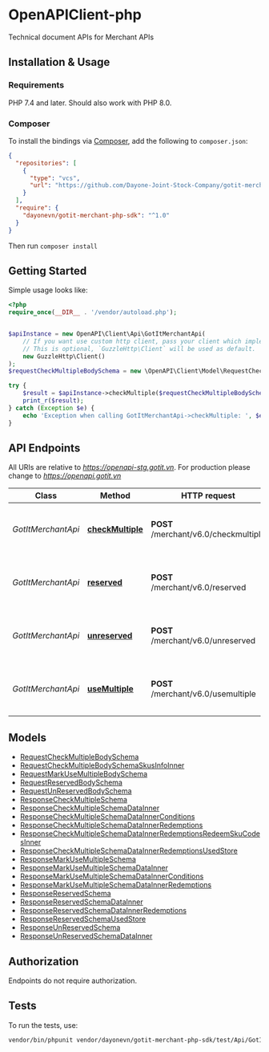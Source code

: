 # OpenAPIClient-php

Technical document APIs for Merchant APIs


## Installation & Usage

### Requirements

PHP 7.4 and later.
Should also work with PHP 8.0.

### Composer

To install the bindings via [Composer](https://getcomposer.org/), add the following to `composer.json`:

```json
{
  "repositories": [
    {
      "type": "vcs",
      "url": "https://github.com/Dayone-Joint-Stock-Company/gotit-merchant-php-sdk.git"
    }
  ],
  "require": {
    "dayonevn/gotit-merchant-php-sdk": "^1.0"
  }
}
```

Then run `composer install`

## Getting Started

Simple usage looks like:

```php
<?php
require_once(__DIR__ . '/vendor/autoload.php');


$apiInstance = new OpenAPI\Client\Api\GotItMerchantApi(
    // If you want use custom http client, pass your client which implements `GuzzleHttp\ClientInterface`.
    // This is optional, `GuzzleHttp\Client` will be used as default.
    new GuzzleHttp\Client()
);
$requestCheckMultipleBodySchema = new \OpenAPI\Client\Model\RequestCheckMultipleBodySchema(); // \OpenAPI\Client\Model\RequestCheckMultipleBodySchema

try {
    $result = $apiInstance->checkMultiple($requestCheckMultipleBodySchema);
    print_r($result);
} catch (Exception $e) {
    echo 'Exception when calling GotItMerchantApi->checkMultiple: ', $e->getMessage(), PHP_EOL;
}

```

## API Endpoints

All URIs are relative to *https://openapi-stg.gotit.vn*. For production please change to *https://openapi.gotit.vn*

Class | Method | HTTP request | Description
------------ | ------------- | ------------- | -------------
*GotItMerchantApi* | [**checkMultiple**](docs/Api/GotItMerchantApi.md#checkmultiple) | **POST** /merchant/v6.0/checkmultiple | Check multiple vouchers are valid or not
*GotItMerchantApi* | [**reserved**](docs/Api/GotItMerchantApi.md#reserved) | **POST** /merchant/v6.0/reserved | Reserved multiple vouchers for a fixed bill number.
*GotItMerchantApi* | [**unreserved**](docs/Api/GotItMerchantApi.md#unreserved) | **POST** /merchant/v6.0/unreserved | Reserved multiple vouchers for a fixed bill number.
*GotItMerchantApi* | [**useMultiple**](docs/Api/GotItMerchantApi.md#usemultiple) | **POST** /merchant/v6.0/usemultiple | Reserved multiple vouchers for a fixed bill number.

## Models

- [RequestCheckMultipleBodySchema](docs/Model/RequestCheckMultipleBodySchema.md)
- [RequestCheckMultipleBodySchemaSkusInfoInner](docs/Model/RequestCheckMultipleBodySchemaSkusInfoInner.md)
- [RequestMarkUseMultipleBodySchema](docs/Model/RequestMarkUseMultipleBodySchema.md)
- [RequestReservedBodySchema](docs/Model/RequestReservedBodySchema.md)
- [RequestUnReservedBodySchema](docs/Model/RequestUnReservedBodySchema.md)
- [ResponseCheckMultipleSchema](docs/Model/ResponseCheckMultipleSchema.md)
- [ResponseCheckMultipleSchemaDataInner](docs/Model/ResponseCheckMultipleSchemaDataInner.md)
- [ResponseCheckMultipleSchemaDataInnerConditions](docs/Model/ResponseCheckMultipleSchemaDataInnerConditions.md)
- [ResponseCheckMultipleSchemaDataInnerRedemptions](docs/Model/ResponseCheckMultipleSchemaDataInnerRedemptions.md)
- [ResponseCheckMultipleSchemaDataInnerRedemptionsRedeemSkuCodesInner](docs/Model/ResponseCheckMultipleSchemaDataInnerRedemptionsRedeemSkuCodesInner.md)
- [ResponseCheckMultipleSchemaDataInnerRedemptionsUsedStore](docs/Model/ResponseCheckMultipleSchemaDataInnerRedemptionsUsedStore.md)
- [ResponseMarkUseMultipleSchema](docs/Model/ResponseMarkUseMultipleSchema.md)
- [ResponseMarkUseMultipleSchemaDataInner](docs/Model/ResponseMarkUseMultipleSchemaDataInner.md)
- [ResponseMarkUseMultipleSchemaDataInnerConditions](docs/Model/ResponseMarkUseMultipleSchemaDataInnerConditions.md)
- [ResponseMarkUseMultipleSchemaDataInnerRedemptions](docs/Model/ResponseMarkUseMultipleSchemaDataInnerRedemptions.md)
- [ResponseReservedSchema](docs/Model/ResponseReservedSchema.md)
- [ResponseReservedSchemaDataInner](docs/Model/ResponseReservedSchemaDataInner.md)
- [ResponseReservedSchemaDataInnerRedemptions](docs/Model/ResponseReservedSchemaDataInnerRedemptions.md)
- [ResponseReservedSchemaUsedStore](docs/Model/ResponseReservedSchemaUsedStore.md)
- [ResponseUnReservedSchema](docs/Model/ResponseUnReservedSchema.md)
- [ResponseUnReservedSchemaDataInner](docs/Model/ResponseUnReservedSchemaDataInner.md)

## Authorization
Endpoints do not require authorization.

## Tests

To run the tests, use:

```bash
vendor/bin/phpunit vendor/dayonevn/gotit-merchant-php-sdk/test/Api/GotItMerchantApiTest.php
```

